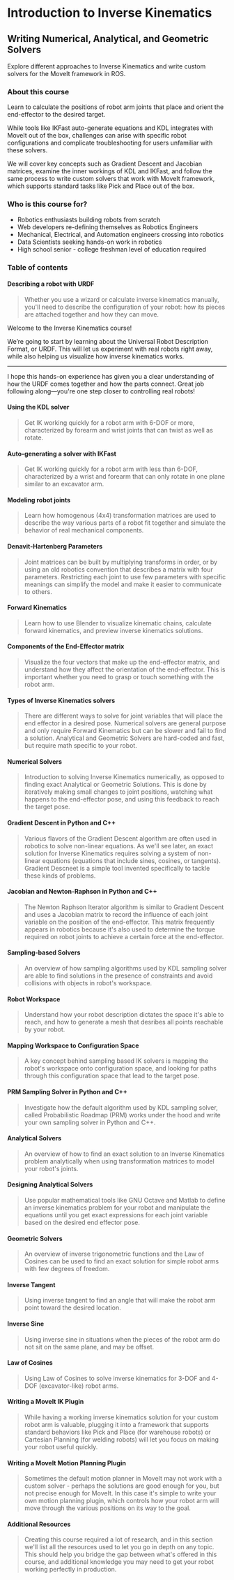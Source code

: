 # Introduction to Inverse Kinematics
## Writing Numerical, Analytical, and Geometric Solvers

Explore different approaches to Inverse Kinematics and write custom solvers for the MoveIt framework in ROS.

### About this course

Learn to calculate the positions of robot arm joints that place and orient the end-effector to the desired target.

While tools like IKFast auto-generate equations and KDL integrates with MoveIt out of the box, challenges can arise with specific robot configurations and complicate troubleshooting for users unfamiliar with these solvers.

We will cover key concepts such as Gradient Descent and Jacobian matrices, examine the inner workings of KDL and IKFast, and follow the same process to write custom solvers that work with MoveIt framework, which supports standard tasks like Pick and Place out of the box.

### Who is this course for?

+ Robotics enthusiasts building robots from scratch
+ Web developers re-defining themselves as Robotics Engineers
+ Mechanical, Electrical, and Automation engineers crossing into robotics
+ Data Scientists seeking hands-on work in robotics
+ High school senior - college freshman level of education required

### Table of contents

#### Describing a robot with URDF

> Whether you use a wizard or calculate inverse kinematics manually, you'll need to describe the configuration of your robot: how its pieces are attached together and how they can move.

Welcome to the Inverse Kinematics course!

We’re going to start by learning about the Universal Robot Description Format, or URDF. This will let us experiment with real robots right away, while also helping us visualize how inverse kinematics works.

***

I hope this hands-on experience has given you a clear understanding of how the URDF comes together and how the parts connect. Great job following along—you're one step closer to controlling real robots!

#### Using the KDL solver

> Get IK working quickly for a robot arm with 6-DOF or more, characterized by forearm and wrist joints that can twist as well as rotate.

#### Auto-generating a solver with IKFast

> Get IK working quickly for a robot arm with less than 6-DOF, characterized by a wrist and forearm that can only rotate in one plane similar to an excavator arm.

#### Modeling robot joints

> Learn how homogenous (4x4) transformation matrices are used to describe the way various parts of a robot fit together and simulate the behavior of real mechanical components.

#### Denavit-Hartenberg Parameters

> Joint matrices can be built by multiplying transforms in order, or by using an old robotics convention that describes a matrix with four parameters. Restricting each joint to use few parameters with specific meanings can simplify the model and make it easier to communicate to others.

#### Forward Kinematics

> Learn how to use Blender to visualize kinematic chains, calculate forward kinematics, and preview inverse kinematics solutions.

#### Components of the End-Effector matrix

> Visualize the four vectors that make up the end-effector matrix, and understand how they affect the orientation of the end-effector. This is important whether you need to grasp or touch something with the robot arm.

#### Types of Inverse Kinematics solvers

> There are different ways to solve for joint variables that will place the end effector in a desired pose. Numerical solvers are general purpose and only require Forward Kinematics but can be slower and fail to find a solution. Analytical and Geometric Solvers are hard-coded and fast, but require math specific to your robot.

#### Numerical Solvers

> Introduction to solving Inverse Kinematics numerically, as opposed to finding exact Analytical or Geometric Solutions. This is done by iteratively making small changes to joint positions, watching what happens to the end-effector pose, and using this feedback to reach the target pose.

#### Gradient Descent in Python and C++

> Various flavors of the Gradient Descent algorithm are often used in robotics to solve non-linear equations. As we'll see later, an exact solution for Inverse Kinematics requires solving a system of non-linear equations (equations that include sines, cosines, or tangents). Gradient Descneet is a simple tool invented specifically to tackle these kinds of problems.

#### Jacobian and Newton-Raphson in Python and C++

> The Newton Raphson Iterator algorithm is similar to Gradient Descent and uses a Jacobian matrix to record the influence of each joint variable on the position of the end-effector. This matrix frequently appears in robotics because it's also used to determine the torque required on robot joints to achieve a certain force at the end-effector.

#### Sampling-based Solvers

> An overview of how sampling algorithms used by KDL sampling solver are able to find solutions in the presence of constraints and avoid collisions with objects in robot's workspace.

#### Robot Workspace

> Understand how your robot description dictates the space it's able to reach, and how to generate a mesh that desribes all points reachable by your robot.

#### Mapping Workspace to Configuration Space

> A key concept behind sampling based IK solvers is mapping the robot's workspace onto configuration space, and looking for paths through this configuration space that lead to the target pose.

#### PRM Sampling Solver in Python and C++

> Investigate how the default algorithm used by KDL sampling solver, called Probabilistic Roadmap (PRM) works under the hood and write your own sampling solver in Python and C++.

#### Analytical Solvers

> An overview of how to find an exact solution to an Inverse Kinematics problem analytically when using transformation matrices to model your robot's joints.

#### Designing Analytical Solvers

> Use popular mathematical tools like GNU Octave and Matlab to define an inverse kinematics problem for your robot and manipulate the equations until you get exact expressions for each joint variable based on the desired end effector pose.

#### Geometric Solvers

> An overview of inverse trigonometric functions and the Law of Cosines can be used to find an exact solution for simple robot arms with few degrees of freedom.

#### Inverse Tangent

> Using inverse tangent to find an angle that will make the robot arm point toward the desired location.

#### Inverse Sine

> Using inverse sine in situations when the pieces of the robot arm do not sit on the same plane, and may be offset.

#### Law of Cosines

> Using Law of Cosines to solve inverse kinematics for 3-DOF and 4-DOF (excavator-like) robot arms.

#### Writing a MoveIt IK Plugin

> While having a working inverse kinematics solution for your custom robot arm is valuable, plugging it into a framework that supports standard behaviors like Pick and Place (for warehouse robots) or Cartesian Planning (for welding robots) will let you focus on making your robot useful quickly.

#### Writing a MoveIt Motion Planning Plugin

> Sometimes the default motion planner in MoveIt may not work with a custom solver - perhaps the solutions are good enough for you, but not precise enough for MoveIt. In this case it's simple to write your own motion planning plugin, which controls how your robot arm will move through the various positions on its way to the goal.

#### Additional Resources

> Creating this course required a lot of research, and in this section we'll list all the resources used to let you go in depth on any topic. This should help you bridge the gap between what's offered in this course, and additional knowledge you may need to get your robot working perfectly in production.